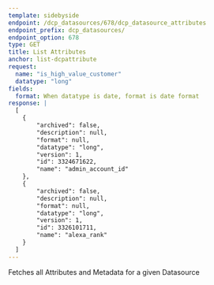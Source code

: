 ```yaml
---
template: sidebyside
endpoint: /dcp_datasources/678/dcp_datasource_attributes
endpoint_prefix: dcp_datasources/
endpoint_option: 678
type: GET
title: List Attributes
anchor: list-dcpattribute
request:
  name: "is_high_value_customer"
  datatype: "long"
fields:
  format: When datatype is date, format is date format
response: |
  [
  	{
    	"archived": false,
    	"description": null,
    	"format": null,
    	"datatype": "long",
    	"version": 1,
    	"id": 3324671622,
    	"name": "admin_account_id"
  	},
  	{
    	"archived": false,
    	"description": null,
    	"format": null,
    	"datatype": "long",
    	"version": 1,
    	"id": 3326101711,
    	"name": "alexa_rank"
  	}
  ]
---
```

Fetches all Attributes and Metadata for a given Datasource
